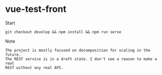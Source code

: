 # vue-test-front

Start
```
git checkout develop && npm install && npm run serve
```
Note
```
The project is mostly focused on decomposition for scaling in the future. 
The REST service is in a draft state. I don't see a reason to make a real 
REST without any real API.
```
